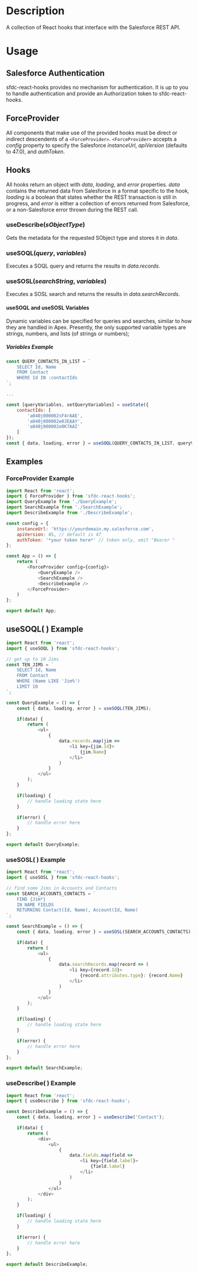 # Description
A collection of React hooks that interface with the Salesforce REST API.

# Usage
## Salesforce Authentication
sfdc-react-hooks provides no mechanism for authentication. It is up to you to handle authentication and provide an Authorization token to sfdc-react-hooks.

## ForceProvider
All components that make use of the provided hooks must be direct or indirect descendents of a `<ForceProvider>`. `<ForceProvider>` accepts a _config_ property to specify the Salesforce _instanceUrl_, _apiVersion_ (defaults to 47.0), and _authToken_.

## Hooks
All hooks return an object with _data_, _loading_, and _error_ properties. _data_ contains the returned data from Salesforce in a format specific to the hook, _loading_ is a boolean that states whether the REST transaction is still in progress, and _error_ is either a collection of errors returned from Salesforce, or a non-Salesforce error thrown during the REST call.

### useDescribe(_sObjectType_)
Gets the metadata for the requested SObject type and stores it in _data_.

### useSOQL(_query_, _variables_)
Executes a SOQL query and returns the results in _data.records_.

### useSOSL(_searchString_, _variables_)
Executes a SOSL search and returns the results in _data.searchRecords_.

#### useSOQL and useSOSL Variables
Dynamic variables can be specified for queries and searches, similar to how they are handled in Apex. Presently, the only supported variable types are strings, numbers, and lists (of strings or numbers);

##### Variables Example 
```javascript
const QUERY_CONTACTS_IN_LIST = `
    SELECT Id, Name
    FROM Contact
    WHERE Id IN :contactIds
`;

...

const [queryVariables, setQueryVariables] = useState({
    contactIds: [
        'a040j000002sF4rAAE', 
        'a040j000002e0JEAAY', 
        'a040j000002e0K7AAI'
    ]
});
const { data, loading, error } = useSOQL(QUERY_CONTACTS_IN_LIST, queryVariables);
```

## Examples
### ForceProvider Example
```javascript
import React from 'react';
import { ForceProvider } from 'sfdc-react-hooks';
import QueryExample from './QueryExample';
import SearchExample from './SearchExample';
import DescribeExample from './DescribeExample';

const config = {
    instanceUrl: 'https://yourdomain.my.salesforce.com',
    apiVersion: 45, // default is 47
    authToken: '*your token here*' // token only, omit "Bearer "
};

const App = () => {
    return (
        <ForceProvider config={config}>
            <QueryExample />
            <SearchExample />
            <DescribeExample />
        </ForceProvider>
    )
};

export default App;
```

## useSOQL( ) Example
```javascript
import React from 'react';
import { useSOQL } from 'sfdc-react-hooks';

// get up to 10 Jims
const TEN_JIMS = `
    SELECT Id, Name
    FROM Contact
    WHERE (Name LIKE 'Jim%')
    LIMIT 10
`;

const QueryExample = () => {
    const { data, loading, error } = useSOQL(TEN_JIMS);

    if(data) {
        return (
            <ul>
                { 
                    data.records.map(jim => 
                        <li key={jim.Id}>
                            {jim.Name}
                        </li>
                    ) 
                }
            </ul>
        );
    }

    if(loading) {
        // handle loading state here
    }

    if(error) {
        // handle error here
    }
};

export default QueryExample;
```

### useSOSL( ) Example
```javascript
import React from 'react';
import { useSOSL } from 'sfdc-react-hooks';

// find some Jims in Accounts and Contacts
const SEARCH_ACCOUNTS_CONTACTS = `
    FIND {Jim*}
    IN NAME FIELDS
    RETURNING Contact(Id, Name), Account(Id, Name)
`;

const SearchExample = () => {
    const { data, loading, error } = useSOSL(SEARCH_ACCOUNTS_CONTACTS);

    if(data) {
        return (
            <ul>
                { 
                    data.searchRecords.map(record => (
                        <li key={record.Id}>
                            {record.attributes.type}: {record.Name}
                        </li>
                    )
                }
            </ul>
        );
    }

    if(loading) {
        // handle loading state here
    }

    if(error) {
        // handle error here
    }
};

export default SearchExample;
```

### useDescribe( ) Example
```javascript
import React from 'react';
import { useDescribe } from 'sfdc-react-hooks';

const DescribeExample = () => {
    const { data, loading, error } = useDescribe('Contact');

    if(data) {
        return (
            <div>
                <ul>
                    {
                        data.fields.map(field => 
                            <li key={field.label}>
                                {field.label}
                            </li>
                        )
                    }
                </ul>
            </div>
        );
    }

    if(loading) {
        // handle loading state here
    }

    if(error) {
        // handle error here
    }
};

export default DescribeExample;
```
